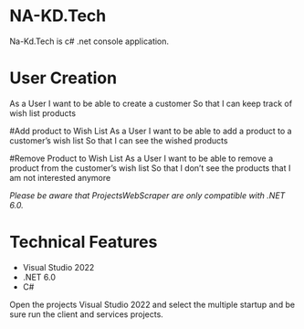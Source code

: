 # NA-KD.Tech
Na-Kd.Tech is c# .net console application.

# User Creation
As a User
I want to be able to create a customer
So that I can keep track of wish list products

#Add product to Wish List
As a User
I want to be able to add a product to a customer’s wish list
So that I can see the wished products

#Remove Product to Wish List
As a User
I want to be able to remove a product from the customer’s wish list
So that I don’t see the products that I am not interested anymore

*Please be aware that ProjectsWebScraper are only compatible with .NET 6.0.* 

# Technical Features
- Visual Studio 2022
- .NET 6.0
- C#

Open the projects Visual Studio 2022 and select the multiple startup and be sure run the client and services projects.

